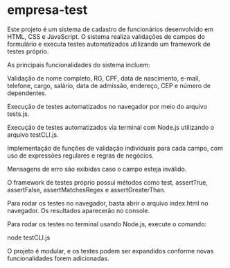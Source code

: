 # empresa-test

Este projeto é um sistema de cadastro de funcionários desenvolvido em HTML, CSS e JavaScript. O sistema realiza validações de campos do formulário e executa testes automatizados utilizando um framework de testes próprio.

As principais funcionalidades do sistema incluem:

Validação de nome completo, RG, CPF, data de nascimento, e-mail, telefone, cargo, salário, data de admissão, endereço, CEP e número de dependentes.

Execução de testes automatizados no navegador por meio do arquivo tests.js.

Execução de testes automatizados via terminal com Node.js utilizando o arquivo testCLI.js.

Implementação de funções de validação individuais para cada campo, com uso de expressões regulares e regras de negócios.

Mensagens de erro são exibidas caso o campo esteja inválido.

O framework de testes próprio possui métodos como test, assertTrue, assertFalse, assertMatchesRegex e assertGreaterThan.

Para rodar os testes no navegador, basta abrir o arquivo index.html no navegador. Os resultados aparecerão no console.

Para rodar os testes no terminal usando Node.js, execute o comando:

node testCLI.js

O projeto é modular, e os testes podem ser expandidos conforme novas funcionalidades forem adicionadas.
